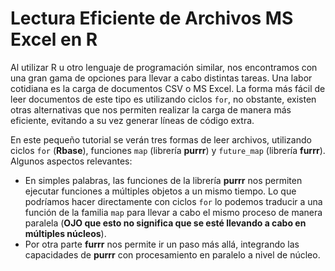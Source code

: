 # Lectura Eficiente de Archivos MS Excel en R

Al utilizar R u otro lenguaje de programación similar, nos encontramos con una gran gama de opciones para llevar a cabo distintas tareas. Una labor cotidiana es la carga de documentos CSV o MS Excel. La forma más fácil de leer documentos de este tipo es utilizando ciclos `for`, no obstante, existen otras alternativas que nos permiten realizar la carga de manera más eficiente, evitando a su vez generar líneas de código extra. 

En este pequeño tutorial se verán tres formas de leer archivos, utilizando ciclos `for` (**Rbase**), funciones `map` (librería **purrr**) y `future_map` (librería **furrr**). Algunos aspectos relevantes:

- En simples palabras, las funciones de la librería **purrr** nos permiten ejecutar funciones a múltiples objetos a un mismo tiempo. Lo que podríamos hacer directamente con ciclos `for` lo podemos traducir a una función de la familia `map` para llevar a cabo el mismo proceso de manera paralela (**OJO que esto no significa que se esté llevando a cabo en múltiples núcleos**). 
- Por otra parte **furrr** nos permite ir un paso más allá, integrando las capacidades de **purrr** con procesamiento en paralelo a nivel de núcleo.




